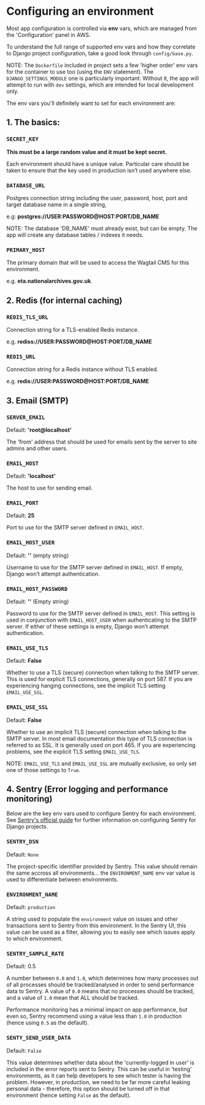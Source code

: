 # Configuring an environment

Most app configuration is controlled via **env** vars, which are managed from the 'Configuration' panel in AWS.

To understand the full range of supported env vars and how they correlate to Django project configuration, take a good look through `config/base.py`.

NOTE: The `Dockerfile` included in project sets a few 'higher order' env vars for the container to use too (using the `ENV` statement). The `DJANGO_SETTINGS_MODULE` one is particularly important: Without it, the app will attempt to run with `dev` settings, which are intended for local development only.

The env vars you'll definitely want to set for each environment are:

## 1. The basics:

### `SECRET_KEY`

**This must be a large random value and it must be kept secret.**

Each environment should have a unique value. Particular care should be taken to ensure that the key used in production isn’t used anywhere else.

### `DATABASE_URL`

Postgres connection string including the user, password, host, port and target database name in a single string,

e.g: **postgres://USER:PASSWORD@HOST:PORT/DB_NAME**

NOTE: The database 'DB_NAME' must already exist, but can be empty. The app will create any database tables / indexes it needs.

### `PRIMARY_HOST`

The primary domain that will be used to access the Wagtail CMS for this environment.

e.g. **eta.nationalarchives.gov.uk**.

## 2. Redis (for internal caching)

### `REDIS_TLS_URL`

Connection string for a TLS-enabled Redis instance.

e.g. **rediss://USER:PASSWORD@HOST:PORT/DB_NAME**

### `REDIS_URL`

Connection string for a Redis instance without TLS enabled.

e.g. **redis://USER:PASSWORD@HOST:PORT/DB_NAME**

## 3. Email (SMTP)

### `SERVER_EMAIL`

Default: **'root@localhost'**

The 'from' address that should be used for emails sent by the server to site admins and other users.

### `EMAIL_HOST`

Default: **'localhost'**

The host to use for sending email.

### `EMAIL_PORT`

Default: **25**

Port to use for the SMTP server defined in `EMAIL_HOST`.

### `EMAIL_HOST_USER`

Default: **''** (empty string)

Username to use for the SMTP server defined in `EMAIL_HOST`. If empty, Django won’t attempt authentication.

### `EMAIL_HOST_PASSWORD`

Default: **''** (Empty string)

Password to use for the SMTP server defined in `EMAIL_HOST`. This setting is used in conjunction with `EMAIL_HOST_USER` when authenticating to the SMTP server. If either of these settings is empty, Django won’t attempt authentication.

### `EMAIL_USE_TLS`

Default: **False**

Whether to use a TLS (secure) connection when talking to the SMTP server. This is used for explicit TLS connections, generally on port 587. If you are experiencing hanging connections, see the implicit TLS setting `EMAIL_USE_SSL`.

### `EMAIL_USE_SSL`

Default: **False**

Whether to use an implicit TLS (secure) connection when talking to the SMTP server. In most email documentation this type of TLS connection is referred to as SSL. It is generally used on port 465. If you are experiencing problems, see the explicit TLS setting `EMAIL_USE_TLS`.

NOTE: `EMAIL_USE_TLS` and `EMAIL_USE_SSL` are mutually exclusive, so only set one of those settings to `True`.

## 4. Sentry (Error logging and performance monitoring)

Below are the key env vars used to configure Sentry for each environment. See [Sentry's official guide](https://docs.sentry.io/platforms/python/guides/django/) for further information on configuring Sentry for Django projects.

### `SENTRY_DSN`

Default: `None`

The project-specific identifier provided by Sentry. This value should remain the same accross all environments... the `ENVIRONMENT_NAME` env var value is used to differentiate between environments.

### `ENVIRONMENT_NAME`

Default: `production`

A string used to populate the `environment` value on issues and other transactions sent to Sentry from this environment. In the Sentry UI, this value can be used as a filter, allowing you to easily see which issues apply to which environment.

### `SENTRY_SAMPLE_RATE`

Default: 0.5

A number between `0.0` and `1.0`, which determines how many processes out of all processes should be tracked/analysed in order to send performance data to Sentry. A value of `0.0` means that no processes should be tracked, and a value of `1.0` mean that ALL should be tracked.

Performance monitoring has a minimal impact on app performance, but even so, Sentry recommend using a value less than `1.0` in production (hence using `0.5` as the default).

### `SENTY_SEND_USER_DATA`

Default: `False`

This value determines whether data about the 'currently-logged in user' is included in the error reports sent to Sentry. This can be useful in 'testing' environments, as it can help developers to see which tester is having the problem. However, in production, we need to be far more careful leaking personal data - therefore, this option should be turned off in that environment (hence setting `False` as the default).
